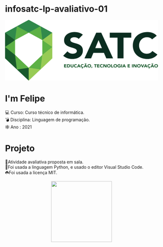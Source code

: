 # infosatc-lp-avaliativo-01
<p align=center>
<img src="logosatc.png" width=600 height=200>
</p>

# I'm Felipe
:computer: Curso: Curso técnico de informática. <br>
:bomb: Disciplina: Linguagem de programação.  <br>
:spider_web: Ano : 2021

# Projeto
:seedling:Atividade avaliativa proposta em sala.<br>
:snake:Foi usada a linguagem Python, e usado o editor Visual Studio Code.<br>
	:shamrock:Foi usada a licença MIT.<br>
<p align=center>
<img src="https://tenor.com/view/luffy-smile-luffy-giggle-one-piece-luffy-gif-21582589.gif" width=200 height=200 /> </p>

